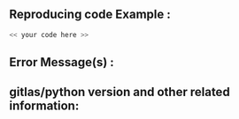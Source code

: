 ## Reproducing code Example :
```python
<< your code here >>
```
## Error Message(s) :

## gitlas/python version and other related information: